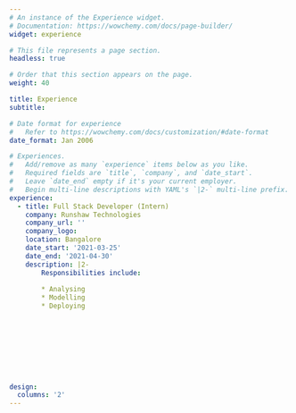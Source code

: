 ```yaml
---
# An instance of the Experience widget.
# Documentation: https://wowchemy.com/docs/page-builder/
widget: experience

# This file represents a page section.
headless: true

# Order that this section appears on the page.
weight: 40

title: Experience
subtitle:

# Date format for experience
#   Refer to https://wowchemy.com/docs/customization/#date-format
date_format: Jan 2006

# Experiences.
#   Add/remove as many `experience` items below as you like.
#   Required fields are `title`, `company`, and `date_start`.
#   Leave `date_end` empty if it's your current employer.
#   Begin multi-line descriptions with YAML's `|2-` multi-line prefix.
experience:
  - title: Full Stack Developer (Intern)
    company: Runshaw Technologies
    company_url: ''
    company_logo: 
    location: Bangalore
    date_start: '2021-03-25'
    date_end: '2021-04-30'
    description: |2-
        Responsibilities include:
        
        * Analysing
        * Modelling
        * Deploying
        



    
  
   


design:
  columns: '2'
---
```

